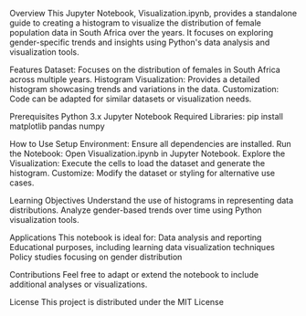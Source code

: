 Overview
This Jupyter Notebook, Visualization.ipynb, provides a standalone guide to creating a histogram to visualize the distribution of female population data in South Africa over the years. It focuses on exploring gender-specific trends and insights using Python's data analysis and visualization tools.

Features
Dataset: Focuses on the distribution of females in South Africa across multiple years.
Histogram Visualization: Provides a detailed histogram showcasing trends and variations in the data.
Customization: Code can be adapted for similar datasets or visualization needs.

Prerequisites
Python 3.x
Jupyter Notebook
Required Libraries:
pip install matplotlib pandas numpy

How to Use
Setup Environment: Ensure all dependencies are installed.
Run the Notebook: Open Visualization.ipynb in Jupyter Notebook.
Explore the Visualization: Execute the cells to load the dataset and generate the histogram.
Customize: Modify the dataset or styling for alternative use cases.

Learning Objectives
Understand the use of histograms in representing data distributions.
Analyze gender-based trends over time using Python visualization tools.

Applications
This notebook is ideal for:
Data analysis and reporting
Educational purposes, including learning data visualization techniques
Policy studies focusing on gender distribution

Contributions
Feel free to adapt or extend the notebook to include additional analyses or visualizations.

License
This project is distributed under the MIT License
